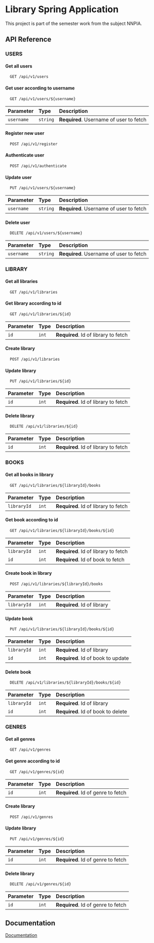 # Library Spring Application

This project is part of the semester work from the subject NNPIA.

## API Reference

### USERS

#### Get all users

```http
  GET /api/v1/users
```

#### Get user according to username

```http
  GET /api/v1/users/${username}
```

| Parameter | Type     | Description                       |
| :-------- | :------- | :-------------------------------- |
| `username`      | `string` | **Required**. Username of user to fetch |

#### Register new user

```http
  POST /api/v1/register
```
#### Authenticate user

```http
  POST /api/v1/authenticate
```
#### Update user

```http
  PUT /api/v1/users/${username}
```
| Parameter | Type     | Description                       |
| :-------- | :------- | :-------------------------------- |
| `username`      | `string` | **Required**. Username of user to fetch |

#### Delete user

```http
  DELETE /api/v1/users/${username}
```
| Parameter | Type     | Description                       |
| :-------- | :------- | :-------------------------------- |
| `username`      | `string` | **Required**. Username of user to fetch |

### LIBRARY

#### Get all libraries
```http
  GET /api/v1/libraries
```

#### Get library according to id

```http
  GET /api/v1/libraries/${id}
```

| Parameter | Type     | Description                       |
| :-------- | :------- | :-------------------------------- |
| `id`      | `int` | **Required**. Id of library to fetch |


#### Create library
```http
  POST /api/v1/libraries
```

#### Update library

```http
  PUT /api/v1/libraries/${id}
```
| Parameter | Type     | Description                       |
| :-------- | :------- | :-------------------------------- |
| `id`      | `int` | **Required**. Id of library to fetch |

#### Delete library

```http
  DELETE /api/v1/libraries/${id}
```
| Parameter | Type     | Description                       |
| :-------- | :------- | :-------------------------------- |
| `id`      | `int` | **Required**. Id of library to fetch |

### BOOKS

#### Get all books in library
```http
  GET /api/v1/libraries/${libraryId}/books
```
| Parameter | Type     | Description                       |
| :-------- | :------- | :-------------------------------- |
| `libraryId` | `int` | **Required**. Id of library to fetch |

#### Get book according to id

```http
  GET /api/v1/libraries/${libraryId}/books/${id}
```

| Parameter | Type     | Description                       |
| :-------- | :------- | :-------------------------------- |
| `libraryId` | `int` | **Required**. Id of library to fetch |
| `id`      | `int` | **Required**. Id of book to fetch |


#### Create book in library
```http
  POST /api/v1/libraries/${libraryId}/books
```
| Parameter | Type     | Description                       |
| :-------- | :------- | :-------------------------------- |
| `libraryId` | `int` | **Required**. Id of library |

#### Update book

```http
  PUT /api/v1/libraries/${libraryId}/books/${id}
```
| Parameter | Type     | Description                       |
| :-------- | :------- | :-------------------------------- |
| `libraryId` | `int` | **Required**. Id of library |
| `id`      | `int` | **Required**. Id of book to update |

#### Delete book

```http
  DELETE /api/v1/libraries/${libraryId}/books/${id}
```
| Parameter | Type     | Description                       |
| :-------- | :------- | :-------------------------------- |
| `libraryId` | `int` | **Required**. Id of library |
| `id`      | `int` | **Required**. Id of book to delete |

### GENRES

#### Get all genres
```http
  GET /api/v1/genres
```

#### Get genre according to id

```http
  GET /api/v1/genres/${id}
```

| Parameter | Type     | Description                       |
| :-------- | :------- | :-------------------------------- |
| `id`      | `int` | **Required**. Id of genre to fetch |


#### Create library
```http
  POST /api/v1/genres
```

#### Update library

```http
  PUT /api/v1/genres/${id}
```
| Parameter | Type     | Description                       |
| :-------- | :------- | :-------------------------------- |
| `id`      | `int` | **Required**. Id of genre to fetch |

#### Delete library

```http
  DELETE /api/v1/genres/${id}
```
| Parameter | Type     | Description                       |
| :-------- | :------- | :-------------------------------- |
| `id`      | `int` | **Required**. Id of genre to fetch |

## Documentation

[Documentation](NNPIA_LibraryApp/Documentation/LibrarySpringDocumentation.docx)